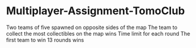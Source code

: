 # Multiplayer-Assignment-TomoClub
Two teams of five spawned on opposite sides of the map
The team to collect the most collectibles on the map wins
Time limit for each round
The first team to win 13 rounds wins
